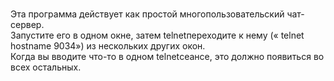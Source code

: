 </br>Эта программа действует как простой многопользовательский чат-сервер. 
</br>Запустите его в одном окне, затем telnetпереходите к нему (« telnet hostname 9034») из нескольких других окон. 
</br>Когда вы вводите что-то в одном telnetсеансе, это должно появиться во всех остальных.